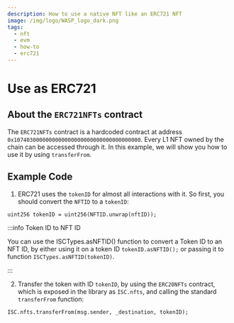 ```yaml
---
description: How to use a native NFT like an ERC721 NFT
image: /img/logo/WASP_logo_dark.png
tags:
  - nft
  - evm
  - how-to
  - erc721
---
```


# Use as ERC721

## About the `ERC721NFTs` contract

The `ERC721NFTs` contract is a hardcoded contract at address `0x1074030000000000000000000000000000000000`. Every L1 NFT owned by the chain can be accessed through it. In this example, we will show you how to use it by using `transferFrom`.

## Example Code

1. ERC721 uses the `tokenID` for almost all interactions with it. So first, you should convert the `NFTID` to a `tokenID`:

```solidity
uint256 tokenID = uint256(NFTID.unwrap(nftID));
```

:::info Token ID to NFT ID

You can use the ISCTypes.asNFTID() function to convert a Token ID to an NFT ID, by either using it on a token ID `tokenID.asNFTID();` or passing it to function `ISCTypes.asNFTID(tokenID)`.

:::

2. Transfer the token with ID `tokenID`, by using the `ERC20NFTs` contract, which is exposed in the library as `ISC.nfts`, and calling the standard `transferFrom` function:

```solidity
ISC.nfts.transferFrom(msg.sender, _destination, tokenID);
```
